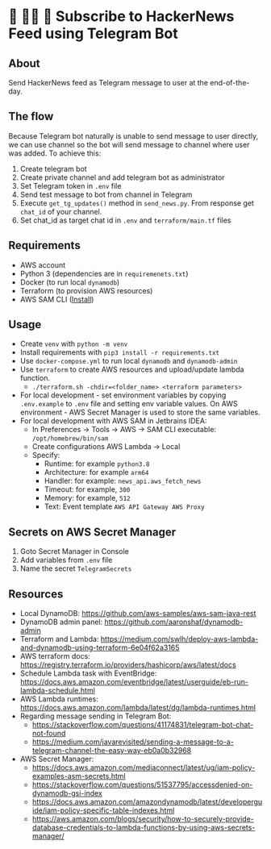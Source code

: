 # 📝 👨‍💻 📰 Subscribe to HackerNews Feed using Telegram Bot

## About
Send HackerNews feed as Telegram message to user at the end-of-the-day.

## The flow
Because Telegram bot naturally is unable to send message to user directly, we can use channel so the bot will send 
message to channel where user was added. To achieve this:
1. Create telegram bot
2. Create private channel and add telegram bot as administrator
3. Set Telegram token in `.env` file
4. Send test message to bot from channel in Telegram
5. Execute `get_tg_updates()` method in `send_news.py`. From response get `chat_id` of your channel.
6. Set chat_id as target chat id in `.env` and `terraform/main.tf` files

## Requirements
* AWS account
* Python 3 (dependencies are in `requiremenets.txt`)
* Docker (to run local `dynamodb`)
* Terraform (to provision AWS resources)
* AWS SAM CLI ([Install](https://docs.aws.amazon.com/serverless-application-model/latest/developerguide/serverless-sam-cli-install-mac.html))

## Usage
* Create `venv` with `python -m venv`
* Install requirements with `pip3 install -r requirements.txt`
* Use `docker-compose.yml` to run local `dynamodb` and `dynamodb-admin`
* Use `terraform` to create AWS resources and upload/update lambda function.
  * `./terraform.sh -chdir=<folder_name> <terraform parameters>`
* For local development - set environment variables by copying `.env.example` to `.env` file and 
setting env variable values. On AWS environment - AWS Secret Manager is used to store the same variables.
* For local development with AWS SAM in Jetbrains IDEA:
  * In Preferences -> Tools -> AWS -> SAM CLI executable: `/opt/homebrew/bin/sam`
  * Create configurations AWS Lambda -> Local
  * Specify:
    * Runtime: for example `python3.8`
    * Architecture: for example `arm64`
    * Handler: for example: `news_api.aws_fetch_news`
    * Timeout: for example, `300`
    * Memory: for example, `512`
    * Text: Event template `AWS API Gateway AWS Proxy`

## Secrets on AWS Secret Manager
1. Goto Secret Manager in Console
2. Add variables from `.env` file
3. Name the secret `TelegramSecrets`
  
## Resources
* Local DynamoDB: https://github.com/aws-samples/aws-sam-java-rest
* DynamoDB admin panel: https://github.com/aaronshaf/dynamodb-admin
* Terraform and Lambda: https://medium.com/swlh/deploy-aws-lambda-and-dynamodb-using-terraform-6e04f62a3165
* AWS terraform docs: https://registry.terraform.io/providers/hashicorp/aws/latest/docs
* Schedule Lambda task with EventBridge:
https://docs.aws.amazon.com/eventbridge/latest/userguide/eb-run-lambda-schedule.html
* AWS Lambda runtimes: https://docs.aws.amazon.com/lambda/latest/dg/lambda-runtimes.html
* Regarding message sending in Telegram Bot:
  * https://stackoverflow.com/questions/41174831/telegram-bot-chat-not-found
  * https://medium.com/javarevisited/sending-a-message-to-a-telegram-channel-the-easy-way-eb0a0b32968
* AWS Secret Manager:
  * https://docs.aws.amazon.com/mediaconnect/latest/ug/iam-policy-examples-asm-secrets.html
  * https://stackoverflow.com/questions/51537795/accessdenied-on-dynamodb-gsi-index
  * https://docs.aws.amazon.com/amazondynamodb/latest/developerguide/iam-policy-specific-table-indexes.html
  * https://aws.amazon.com/blogs/security/how-to-securely-provide-database-credentials-to-lambda-functions-by-using-aws-secrets-manager/